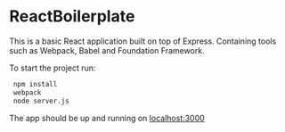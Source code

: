 # ReactBoilerplate

This is a basic React application built on top of Express. Containing tools such as Webpack, Babel and Foundation Framework.

To start the project run:

```sh
 npm install
 webpack
 node server.js
```
The app should be up and running on [localhost:3000]


[localhost:3000]: <http://localhost:3000>
